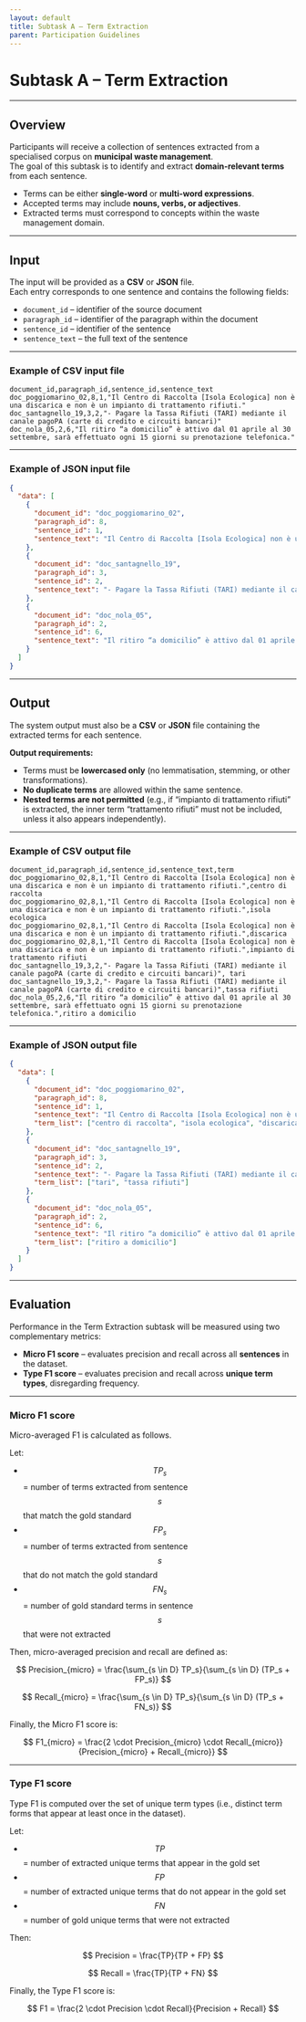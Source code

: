 ```yaml
---
layout: default
title: Subtask A – Term Extraction
parent: Participation Guidelines
---
```


# Subtask A – Term Extraction

---
## Overview

Participants will receive a collection of sentences extracted from a specialised corpus on **municipal waste management**.  
The goal of this subtask is to identify and extract **domain-relevant terms** from each sentence.  

- Terms can be either **single-word** or **multi-word expressions**.  
- Accepted terms may include **nouns, verbs, or adjectives**.  
- Extracted terms must correspond to concepts within the waste management domain.

---
## Input

The input will be provided as a **CSV** or **JSON** file.  
Each entry corresponds to one sentence and contains the following fields:  

- `document_id` – identifier of the source document  
- `paragraph_id` – identifier of the paragraph within the document  
- `sentence_id` – identifier of the sentence  
- `sentence_text` – the full text of the sentence  

---
### Example of CSV input file

```
document_id,paragraph_id,sentence_id,sentence_text
doc_poggiomarino_02,8,1,"Il Centro di Raccolta [Isola Ecologica] non è una discarica e non è un impianto di trattamento rifiuti."
doc_santagnello_19,3,2,"- Pagare la Tassa Rifiuti (TARI) mediante il canale pagoPA (carte di credito e circuiti bancari)"
doc_nola_05,2,6,"Il ritiro “a domicilio” è attivo dal 01 aprile al 30 settembre, sarà effettuato ogni 15 giorni su prenotazione telefonica."
```

---
### Example of JSON input file

```json
{
  "data": [
    {
      "document_id": "doc_poggiomarino_02",
      "paragraph_id": 8,
      "sentence_id": 1,
      "sentence_text": "Il Centro di Raccolta [Isola Ecologica] non è una discarica e non è un impianto di trattamento rifiuti."
    },
    {
      "document_id": "doc_santagnello_19",
      "paragraph_id": 3,
      "sentence_id": 2,
      "sentence_text": "- Pagare la Tassa Rifiuti (TARI) mediante il canale pagoPA (carte di credito e circuiti bancari)"
    },
    {
      "document_id": "doc_nola_05",
      "paragraph_id": 2,
      "sentence_id": 6,
      "sentence_text": "Il ritiro “a domicilio” è attivo dal 01 aprile al 30 settembre, sarà effettuato ogni 15 giorni su prenotazione telefonica."
    }
  ]
}
```

---
## Output

The system output must also be a **CSV** or **JSON** file containing the extracted terms for each sentence.  

**Output requirements:**  
- Terms must be **lowercased only** (no lemmatisation, stemming, or other transformations).    
- **No duplicate terms** are allowed within the same sentence.  
- **Nested terms are not permitted** (e.g., if “impianto di trattamento rifiuti” is extracted, the inner term “trattamento rifiuti” must not be included, unless it also appears independently).  

---
### Example of CSV output file

```
document_id,paragraph_id,sentence_id,sentence_text,term
doc_poggiomarino_02,8,1,"Il Centro di Raccolta [Isola Ecologica] non è una discarica e non è un impianto di trattamento rifiuti.",centro di raccolta
doc_poggiomarino_02,8,1,"Il Centro di Raccolta [Isola Ecologica] non è una discarica e non è un impianto di trattamento rifiuti.",isola ecologica
doc_poggiomarino_02,8,1,"Il Centro di Raccolta [Isola Ecologica] non è una discarica e non è un impianto di trattamento rifiuti.",discarica
doc_poggiomarino_02,8,1,"Il Centro di Raccolta [Isola Ecologica] non è una discarica e non è un impianto di trattamento rifiuti.",impianto di trattamento rifiuti
doc_santagnello_19,3,2,"- Pagare la Tassa Rifiuti (TARI) mediante il canale pagoPA (carte di credito e circuiti bancari)", tari
doc_santagnello_19,3,2,"- Pagare la Tassa Rifiuti (TARI) mediante il canale pagoPA (carte di credito e circuiti bancari)",tassa rifiuti
doc_nola_05,2,6,"Il ritiro “a domicilio” è attivo dal 01 aprile al 30 settembre, sarà effettuato ogni 15 giorni su prenotazione telefonica.",ritiro a domicilio
```

---
### Example of JSON output file

```json
{
  "data": [
    {
      "document_id": "doc_poggiomarino_02",
      "paragraph_id": 8,
      "sentence_id": 1,
      "sentence_text": "Il Centro di Raccolta [Isola Ecologica] non è una discarica e non è un impianto di trattamento rifiuti.",
      "term_list": ["centro di raccolta", "isola ecologica", "discarica", "impianto di trattamento rifiuti"]
    },
    {
      "document_id": "doc_santagnello_19",
      "paragraph_id": 3,
      "sentence_id": 2,
      "sentence_text": "- Pagare la Tassa Rifiuti (TARI) mediante il canale pagoPA (carte di credito e circuiti bancari)",
      "term_list": ["tari", "tassa rifiuti"]
    },
    {
      "document_id": "doc_nola_05",
      "paragraph_id": 2,
      "sentence_id": 6,
      "sentence_text": "Il ritiro “a domicilio” è attivo dal 01 aprile al 30 settembre, sarà effettuato ogni 15 giorni su prenotazione telefonica.",
      "term_list": ["ritiro a domicilio"]
    }
  ]
}
```

---
## Evaluation

Performance in the Term Extraction subtask will be measured using two complementary metrics:

- **Micro F1 score** – evaluates precision and recall across all **sentences** in the dataset.  
- **Type F1 score** – evaluates precision and recall across **unique term types**, disregarding frequency.  

---
### Micro F1 score

Micro-averaged F1 is calculated as follows.

Let:

* $$TP_s$$ = number of terms extracted from sentence $$s$$ that match the gold standard  
* $$FP_s$$ = number of terms extracted from sentence $$s$$ that do not match the gold standard  
* $$FN_s$$ = number of gold standard terms in sentence $$s$$ that were not extracted  

Then, micro-averaged precision and recall are defined as:

$$
Precision_{micro} = \frac{\sum_{s \in D} TP_s}{\sum_{s \in D} (TP_s + FP_s)}
$$

$$
Recall_{micro} = \frac{\sum_{s \in D} TP_s}{\sum_{s \in D} (TP_s + FN_s)}
$$

Finally, the Micro F1 score is:

$$
F1_{micro} = \frac{2 \cdot Precision_{micro} \cdot Recall_{micro}}{Precision_{micro} + Recall_{micro}}
$$

---
### Type F1 score

Type F1 is computed over the set of unique term types (i.e., distinct term forms that appear at least once in the dataset).

Let:

* $$TP$$ = number of extracted unique terms that appear in the gold set  
* $$FP$$ = number of extracted unique terms that do not appear in the gold set  
* $$FN$$ = number of gold unique terms that were not extracted  

Then:

$$
Precision = \frac{TP}{TP + FP}
$$

$$
Recall = \frac{TP}{TP + FN}
$$

Finally, the Type F1 score is:

$$
F1 = \frac{2 \cdot Precision \cdot Recall}{Precision + Recall}
$$
